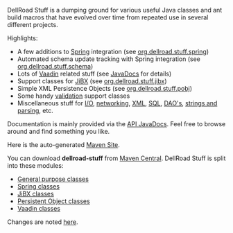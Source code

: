 DellRoad Stuff is a dumping ground for various useful Java classes and ant build macros that have evolved over time from repeated use in several different projects.

Highlights:
  * A few additions to [Spring](http://www.springframework.org/) integration (see [org.dellroad.stuff.spring](http://archiecobbs.github.io/dellroad-stuff/site/apidocs/index.html?org/dellroad/stuff/spring/package-summary.html))
  * Automated schema update tracking with Spring integration (see [org.dellroad.stuff.schema](http://archiecobbs.github.io/dellroad-stuff/site/apidocs/index.html?org/dellroad/stuff/schema/package-summary.html))
  * Lots of [Vaadin](http://vaadin.com) related stuff (see [JavaDocs](http://archiecobbs.github.io/dellroad-stuff/site/apidocs/index.html) for details)
  * Support classes for [JiBX](http://jibx.sourceforge.net/) (see [org.dellroad.stuff.jibx](http://archiecobbs.github.io/dellroad-stuff/site/apidocs/index.html?org/dellroad/stuff/jibx/package-summary.html))
  * Simple XML Persistence Objects (see [org.dellroad.stuff.pobj](http://archiecobbs.github.io/dellroad-stuff/site/apidocs/index.html?org/dellroad/stuff/pobj/package-summary.html))
  * Some handy [validation](http://archiecobbs.github.io/dellroad-stuff/site/apidocs/index.html?org/dellroad/stuff/validation/package-summary.html) support classes
  * Miscellaneous stuff for [I/O](http://archiecobbs.github.io/dellroad-stuff/site/apidocs/index.html?org/dellroad/stuff/io/package-summary.html), [networking](http://archiecobbs.github.io/dellroad-stuff/site/apidocs/index.html?org/dellroad/stuff/net/package-summary.html), [XML](http://archiecobbs.github.io/dellroad-stuff/site/apidocs/index.html?org/dellroad/stuff/xml/package-summary.html), [SQL](http://archiecobbs.github.io/dellroad-stuff/site/apidocs/index.html?org/dellroad/stuff/sql/package-summary.html), [DAO's](http://archiecobbs.github.io/dellroad-stuff/site/apidocs/index.html?org/dellroad/stuff/dao/package-summary.html), [strings and parsing](http://archiecobbs.github.io/dellroad-stuff/site/apidocs/index.html?org/dellroad/stuff/string/package-summary.html), etc.

Documentation is mainly provided via the [API JavaDocs](http://archiecobbs.github.io/dellroad-stuff/site/apidocs/index.html). Feel free to browse around and find something you like.

Here is the auto-generated [Maven Site](http://archiecobbs.github.io/dellroad-stuff/site/index.html).

You can download **dellroad-stuff** from [Maven Central](http://search.maven.org/#search|ga|1|g%3Aorg.dellroad%20AND%20a%3Adellroad-stuff*). DellRoad Stuff is split into these modules:

* [General purpose classes](http://archiecobbs.github.io/dellroad-stuff/site/apidocs/index.html)
* [Spring classes](http://archiecobbs.github.io/dellroad-stuff/site/apidocs/index.html?org/dellroad/stuff/spring/package-summary.html)
* [JiBX classes](http://archiecobbs.github.io/dellroad-stuff/site/apidocs/index.html?org/dellroad/stuff/jibx/package-summary.html)
* [Persistent Object classes](http://archiecobbs.github.io/dellroad-stuff/site/apidocs/index.html?org/dellroad/stuff/pobj/package-summary.html)
* [Vaadin classes](http://archiecobbs.github.io/dellroad-stuff/site/apidocs/index.html?org/dellroad/stuff/vaadin22/field/package-summary.html)

Changes are noted [here](https://github.com/archiecobbs/dellroad-stuff/blob/master/CHANGES.txt).
